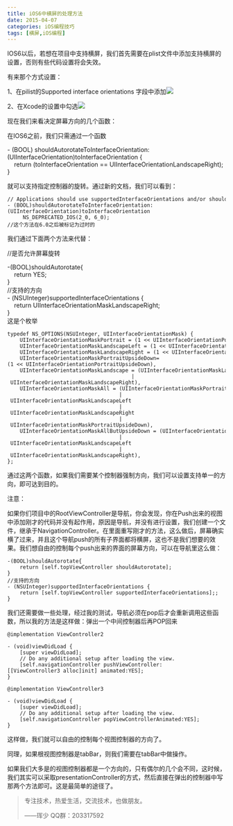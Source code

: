 ```yaml
---
title: iOS6中横屏的处理方法
date: 2015-04-07  
categories: iOS编程技巧
tags: [横屏,iOS编程]              
---
```

IOS6以后，若想在项目中支持横屏，我们首先需要在plist文件中添加支持横屏的设置，否则有些代码设置将会失效。

有来那个方式设置：

1、在pilist的Supported interface orientations 字段中添加![](http://static.oschina.net/uploads/space/2015/0407/163600_AW6I_2340880.png)

2、在Xcode的设置中勾选![](http://static.oschina.net/uploads/space/2015/0407/163716_Z4dl_2340880.png)

现在我们来看决定屏幕方向的几个函数：

在IOS6之前，我们只需通过一个函数

\- (BOOL) shouldAutorotateToInterfaceOrientation:(UIInterfaceOrientation)toInterfaceOrientation {  
    return (toInterfaceOrientation == UIInterfaceOrientationLandscapeRight);  
}

就可以支持指定控制器的旋转。通过新的文档，我们可以看到：

```
// Applications should use supportedInterfaceOrientations and/or shouldAutorotate..
- (BOOL)shouldAutorotateToInterfaceOrientation:(UIInterfaceOrientation)toInterfaceOrientation
     NS_DEPRECATED_IOS(2_0, 6_0);
//这个方法在6.0之后被标记为过时的
```

我们通过下面两个方法来代替：

//是否允许屏幕旋转

-(BOOL)shouldAutorotate{  
    return YES;  
}  
//支持的方向  
\- (NSUInteger)supportedInterfaceOrientations {  
    return UIInterfaceOrientationMaskLandscapeRight;  
}  
这是个枚举

```
typedef NS_OPTIONS(NSUInteger, UIInterfaceOrientationMask) {
    UIInterfaceOrientationMaskPortrait = (1 << UIInterfaceOrientationPortrait),
    UIInterfaceOrientationMaskLandscapeLeft = (1 << UIInterfaceOrientationLandscapeLeft),
    UIInterfaceOrientationMaskLandscapeRight = (1 << UIInterfaceOrientationLandscapeRight),
    UIInterfaceOrientationMaskPortraitUpsideDown=(1 << UIInterfaceOrientationPortraitUpsideDown),
    UIInterfaceOrientationMaskLandscape = (UIInterfaceOrientationMaskLandscapeLeft 
                                        | UIInterfaceOrientationMaskLandscapeRight),
    UIInterfaceOrientationMaskAll = (UIInterfaceOrientationMaskPortrait 
                                    | UIInterfaceOrientationMaskLandscapeLeft
                                    | UIInterfaceOrientationMaskLandscapeRight 
                                    | UIInterfaceOrientationMaskPortraitUpsideDown),
    UIInterfaceOrientationMaskAllButUpsideDown = (UIInterfaceOrientationMaskPortrait 
                                    | UIInterfaceOrientationMaskLandscapeLeft 
                                    | UIInterfaceOrientationMaskLandscapeRight),
};
```

通过这两个函数，如果我们需要某个控制器强制方向，我们可以设置支持单一的方向，即可达到目的。

注意：

如果你们项目中的RootViewController是导航，你会发现，你在Push出来的视图中添加刚才的代码并没有起作用，原因是导航，并没有进行设置，我们创建一个文件，继承于NavigationController。在里面重写刚才的方法，这么做后，屏幕确实横了过来，并且这个导航push的所有子界面都将横屏，这也不是我们想要的效果。我们想自由的控制每个push出来的界面的屏幕方向，可以在导航里这么做：

```
-(BOOL)shouldAutorotate{
    return [self.topViewController shouldAutorotate];
}
//支持的方向
- (NSUInteger)supportedInterfaceOrientations {
    return [self.topViewController supportedInterfaceOrientations];;
}
```

我们还需要做一些处理，经过我的测试，导航必须在pop后才会重新调用这些函数，所以我的方法是这样做：弹出一个中间控制器后再POP回来

```
@implementation ViewController2

- (void)viewDidLoad {
    [super viewDidLoad];
    // Do any additional setup after loading the view.
    [self.navigationController pushViewController:[[ViewController3 alloc]init] animated:YES];
}
```

```
@implementation ViewController3

- (void)viewDidLoad {
    [super viewDidLoad];
    // Do any additional setup after loading the view.
    [self.navigationController popViewControllerAnimated:YES];
}
```

这样做，我们就可以自由的控制每个视图控制器的方向了。

同理，如果根视图控制器是tabBar，则我们需要在tabBar中做操作。

如果我们大多是的视图控制器都是一个方向的，只有偶尔的几个会不同，这时候，我们其实可以采取presentationController的方式，然后直接在弹出的控制器中写那两个方法即可。这是最简单的途径了。

> 专注技术，热爱生活，交流技术，也做朋友。
> 
> ——珲少 QQ群：203317592
